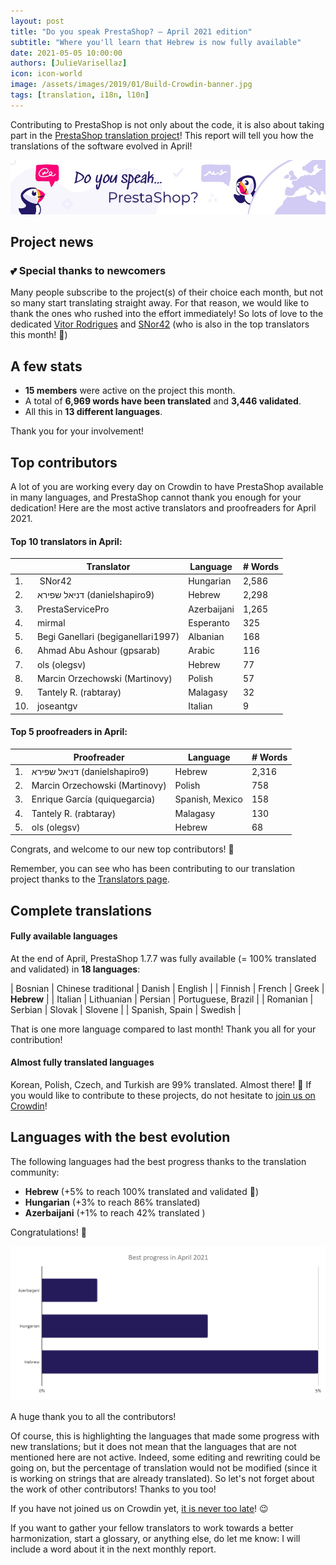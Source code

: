 ```yaml
---
layout: post
title: "Do you speak PrestaShop? – April 2021 edition"
subtitle: "Where you'll learn that Hebrew is now fully available"
date: 2021-05-05 10:00:00
authors: [JulieVarisellaz]
icon: icon-world
image: /assets/images/2019/01/Build-Crowdin-banner.jpg
tags: [translation, i18n, l10n]
---
```


Contributing to PrestaShop is not only about the code, it is also about taking part in the [PrestaShop translation project](https://crowdin.com/project/prestashop-official)! This report will tell you how the translations of the software evolved in April!

![Crowdin Monthly banner](/assets/images/2019/01/Build-Crowdin-banner.jpg)

## Project news

### :two_hearts: Special thanks to newcomers

Many people subscribe to the project(s) of their choice each month, but not so many start translating straight away. For that reason, we would like to thank the ones who rushed into the effort immediately! So lots of love to the dedicated [Vitor Rodrigues](https://crowdin.com/profile/mvitormrodrigues) and [SNor42](https://crowdin.com/profile/snor42) (who is also in the top translators this month! :tada:)

## A few stats
 
* **15 members** were active on the project this month.
* A total of **6,969 words have been translated** and **3,446 validated**.
* All this in **13 different languages**.
 
Thank you for your involvement!

## Top contributors
 
A lot of you are working every day on Crowdin to have PrestaShop available in many languages, and PrestaShop cannot thank you enough for your dedication! Here are the most active translators and proofreaders for April 2021.
 
#### Top 10 translators in April:
 
| |Translator | Language | # Words
|-|---------- | -------- | ----------------
| 1. |‫‬ SNor42 | Hungarian | 2,586
| 2. | ‫דניאל שפירא‬ (danielshapiro9) | Hebrew | 2,298
| 3. | PrestaServicePro | Azerbaijani | 1,265
| 4. | mirmal | Esperanto | 325
| 5. | Begi Ganellari (begiganellari1997) | Albanian | 168
| 6. | Ahmad Abu Ashour (gpsarab) | Arabic | 116
| 7. | ols (olegsv) | Hebrew | 77
| 8. | Marcin Orzechowski (Martinovy) | Polish | 57
| 9. | Tantely R. (rabtaray) | Malagasy | 32
| 10. | joseantgv | Italian | 9
 
#### Top 5 proofreaders in April:
 
| | Proofreader | Language | # Words
|-| ---------- | -------- | ----------------
| 1. | ‫דניאל שפירא‬ (danielshapiro9) | Hebrew | 2,316
| 2. | Marcin Orzechowski (Martinovy) | Polish | 758
| 3. | Enrique García (quiquegarcia) | Spanish, Mexico | 158
| 4. | Tantely R. (rabtaray) | Malagasy | 130
| 5. | ols (olegsv) | Hebrew | 68

Congrats, and welcome to our new top contributors! :clap:
 
Remember, you can see who has been contributing to our translation project thanks to the [Translators page](https://translators.prestashop.com/).
 
## Complete translations
 
#### Fully available languages
 
At the end of April, PrestaShop 1.7.7 was fully available (= 100% translated and validated) in **18 languages**: 
 
| Bosnian | Chinese traditional | Danish | English |
| Finnish | French | Greek | **Hebrew** | 
| Italian | Lithuanian | Persian | Portuguese, Brazil | 
| Romanian | Serbian | Slovak | Slovene | 
| Spanish, Spain | Swedish |

That is one more language compared to last month! Thank you all for your contribution! 

#### Almost fully translated languages 

Korean, Polish, Czech, and Turkish are 99% translated. Almost there! :muscle: 
If you would like to contribute to these projects, do not hesitate to [join us on Crowdin](https://crowdin.com/project/prestashop-official)!

## Languages with the best evolution

The following languages had the best progress thanks to the translation community:
 
* **Hebrew** (+5% to reach 100% translated and validated :tada:) 
* **Hungarian** (+3% to reach 86% translated)
* **Azerbaijani** (+1% to reach 42% translated )

Congratulations! :muscle:
 
![Best translation progress for April 2021](/assets/images/2021/05/build-crowdin-progress-april21.png)

A huge thank you to all the contributors!
 
Of course, this is highlighting the languages that made some progress with new translations; but it does not mean that the languages that are not mentioned here are not active. Indeed, some editing and rewriting could be going on, but the percentage of translation would not be modified (since it is working on strings that are already translated). So let's not forget about the work of other contributors! Thanks to you too!

If you have not joined us on Crowdin yet, [it is never too late](https://crowdin.com/project/prestashop-official)! :wink:
 
If you want to gather your fellow translators to work towards a better harmonization, start a glossary, or anything else, do let me know: I will include a word about it in the next monthly report.
